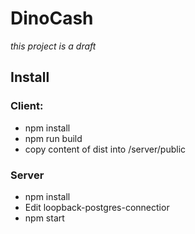 # DinoCash

*this project is a draft* 

## Install

### Client:

* npm install
* npm run build
* copy content of dist into /server/public

### Server

* npm install
* Edit loopback-postgres-connectior
* npm start
